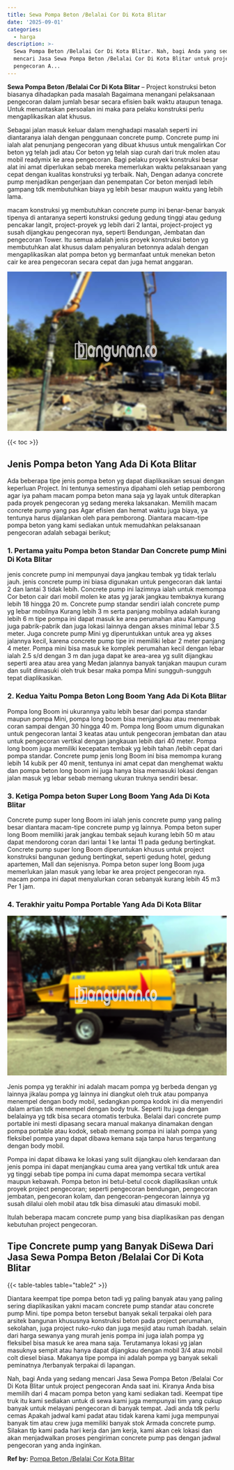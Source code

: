 ```yaml
---
title: Sewa Pompa Beton /Belalai Cor Di Kota Blitar
date: '2025-09-01'
categories:
  - harga
description: >-
  Sewa Pompa Beton /Belalai Cor Di Kota Blitar. Nah, bagi Anda yang sedang
  mencari Jasa Sewa Pompa Beton /Belalai Cor Di Kota Blitar untuk project
  pengecoran A...
---
```


**Sewa Pompa Beton /Belalai Cor Di Kota Blitar** – Project konstruksi beton biasanya dihadapkan pada masalah Bagaimana menangani pelaksanaan pengecoran dalam jumlah besar secara efisien baik waktu ataupun tenaga. Untuk menuntaskan persoalan ini maka para pelaku konstruksi perlu mengaplikasikan alat khusus.

Sebagai jalan masuk keluar dalam menghadapi masalah seperti ini diantaranya ialah dengan penggunaan concrete pump. Concrete pump ini ialah alat penunjang pengecoran yang dibuat khusus untuk mengalirkan Cor beton yg telah jadi atau Cor beton yg telah siap curah dari truk molen atau mobil readymix ke area pengecoran. Bagi pelaku proyek konstruksi besar alat ini amat diperlukan sebab mereka memerlukan waktu pelaksanaan yang cepat dengan kualitas konstruksi yg terbaik. Nah, Dengan adanya concrete pump menjadikan pengerjaan dan penempatan Cor beton menjadi lebih gampang tdk membutuhkan biaya yg lebih besar maupun waktu yang lebih lama.

macam konstruksi yg membutuhkan concrete pump ini benar-benar banyak tipenya di antaranya seperti konstruksi gedung gedung tinggi atau gedung pencakar langit, project-proyek yg lebih dari 2 lantai, project-project yg susah dijangkau pengecoran nya, seperti Bendungan, Jembatan dan pengecoran Tower. Itu semua adalah jenis proyek konstruksi beton yg membutuhkan alat khusus dalam penyaluran betonnya adalah dengan mengaplikasikan alat pompa beton yg bermanfaat untuk menekan beton cair ke area pengecoran secara cepat dan juga hemat anggaran.

![Sewa Pompa Beton /Belalai Cor Di Kota Blitar](/images/sewa-concrete-pump-12.png)

{{< toc >}}

## Jenis Pompa beton Yang Ada Di Kota Blitar

Ada beberapa tipe jenis pompa beton yg dapat diaplikasikan sesuai dengan keperluan Project. Ini tentunya semestinya dipahami oleh setiap pemborong agar iya paham macam pompa beton mana saja yg layak untuk diterapkan pada proyek pengecoran yg sedang mereka laksanakan. Memilih macam concrete pump yang pas Agar efisien dan hemat waktu juga biaya, ya tentunya harus dijalankan oleh para pemborong. Diantara macam-tipe pompa beton yang kami sediakan untuk memudahkan pelaksanaan pengecoran adalah sebagai berikut;

### 1\. Pertama yaitu Pompa beton Standar Dan Concrete pump Mini Di Kota Blitar

jenis concrete pump ini mempunyai daya jangkau tembak yg tidak terlalu jauh. jenis concrete pump ini biasa digunakan untuk pengecoran dak lantai 2 dan lantai 3 tidak lebih. Concrete pump ini lazimnya ialah untuk memompa Cor beton cair dari mobil molen ke atas yg jarak jangkau tembaknya kurang lebih 18 hingga 20 m. Concrete pump standar sendiri ialah concrete pump yg lebar mobilnya Kurang lebih 3 m serta panjang mobilnya adalah kurang lebih 6 m tipe pompa ini dapat masuk ke area perumahan atau Kampung juga pabrik-pabrik dan juga lokasi lainnya dengan akses minimal lebar 3.5 meter. Juga concrete pump Mini yg diperuntukkan untuk area yg akses jalannya kecil, karena concrete pump tipe ini memiliki lebar 2 meter panjang 4 meter. Pompa mini bisa masuk ke komplek perumahan kecil dengan lebar ialah 2.5 s/d dengan 3 m dan juga dapat ke area-area yg sulit dijangkau seperti area atau area yang Medan jalannya banyak tanjakan maupun curam dan sulit dimasuki oleh truk besar maka pompa Mini sungguh-sungguh tepat diaplikasikan.

### 2\. Kedua Yaitu Pompa Beton Long Boom Yang Ada Di Kota Blitar

Pompa long Boom ini ukurannya yaitu lebih besar dari pompa standar maupun pompa Mini, pompa long boom bisa menjangkau atau menembak coran sampai dengan 30 hingga 40 m. Pompa long Boom umum digunakan untuk pengecoran lantai 3 keatas atau untuk pengecoran jembatan dan atau untuk pengecoran vertikal dengan jangkauan lebih dari 40 meter. Pompa long boom juga memiliki kecepatan tembak yg lebih tahan /lebih cepat dari pompa standar. Concrete pump jenis long Boom ini bisa memompa kurang lebih 14 kubik per 40 menit, tentunya ini amat cepat dan menghemat waktu dan pompa beton long boom ini juga hanya bisa memasuki lokasi dengan jalan masuk yg lebar sebab memang ukuran truknya sendiri besar.

### 3\. Ketiga Pompa beton Super Long Boom Yang Ada Di Kota Blitar

Concrete pump super long Boom ini ialah jenis concrete pump yang paling besar diantara macam-tipe concrete pump yg lainnya. Pompa beton super long Boom memiliki jarak jangkau tembak sejauh kurang lebih 50 m atau dapat mendorong coran dari lantai 1 ke lantai 11 pada gedung bertingkat. Concrete pump super long Boom diperuntukan khusus untuk project konstruksi bangunan gedung bertingkat, seperti gedung hotel, gedung apartemen, Mall dan sejenisnya. Pompa beton super long Boom juga memerlukan jalan masuk yang lebar ke area project pengecoran nya. macam pompa ini dapat menyalurkan coran sebanyak kurang lebih 45 m3 Per 1 jam.

### 4\. Terakhir yaitu Pompa Portable Yang Ada Di Kota Blitar

![Sewa Pompa Beton /Belalai Cor Di Kota Blitar](/images/sewa-concrete-pump-02.png)

Jenis pompa yg terakhir ini adalah macam pompa yg berbeda dengan yg lainnya jikalau pompa yg lainnya ini diangkut oleh truk atau pompanya menempel dengan body mobil, sedangkan pompa kodok ini dia menyendiri dalam artian tdk menempel dengan body truk. Seperti Itu juga dengan belalainya yg tdk bisa secara otomatis terbuka. Belalai dari concrete pump portable ini mesti dipasang secara manual makanya dinamakan dengan pompa portable atau kodok, sebab memang pompa ini ialah pompa yang fleksibel pompa yang dapat dibawa kemana saja tanpa harus tergantung dengan body mobil.

Pompa ini dapat dibawa ke lokasi yang sulit dijangkau oleh kendaraan dan jenis pompa ini dapat menjangkau cuma area yang vertikal tdk untuk area yg tinggi sebab tipe pompa ini cuma dapat memompa secara vertikal maupun kebawah. Pompa beton ini betul-betul cocok diaplikasikan untuk proyek project pengecoran; seperti pengecoran bendungan, pengecoran jembatan, pengecoran kolam, dan pengecoran-pengecoran lainnya yg susah dilalui oleh mobil atau tdk bisa dimasuki atau dimasuki mobil.

Itulah beberapa macam concrete pump yang bisa diaplikasikan pas dengan kebutuhan project pengecoran.

## Tipe Concrete pump yang Banyak DiSewa Dari Jasa Sewa Pompa Beton /Belalai Cor Di Kota Blitar

{{< table-tables table="table2" >}}

Diantara keempat tipe pompa beton tadi yg paling banyak atau yang paling sering diaplikasikan yakni macam concrete pump standar atau concrete pump Mini. tipe pompa beton tersebut banyak sekali terpakai oleh para arsitek bangunan khususnya konstruksi beton pada project perumahan, sekolahan, juga project ruko-ruko dan juga mesjid atau rumah ibadah. selain dari harga sewanya yang murah jenis pompa ini juga ialah pompa yg fleksibel bisa masuk ke area mana saja. Terutamanya lokasi yg jalan masuknya sempit atau hanya dapat dijangkau dengan mobil 3/4 atau mobil colt diesel biasa. Makanya tipe pompa ini adalah pompa yg banyak sekali peminatnya /terbanyak terpakai di lapangan.

Nah, bagi Anda yang sedang mencari Jasa Sewa Pompa Beton /Belalai Cor Di Kota Blitar untuk project pengecoran Anda saat ini. Kiranya Anda bisa memilih dari 4 macam pompa beton yang kami sediakan tadi. Keempat tipe truk itu kami sediakan untuk di sewa kami juga mempunyai tim yang cukup banyak untuk melayani pengecoran di banyak tempat. Jadi anda tdk perlu cemas Apakah jadwal kami padat atau tidak karena kami juga mempunyai banyak tim atau crew juga memiliki banyak stok Armada concrete pump. Silakan tlp kami pada hari kerja dan jam kerja, kami akan cek lokasi dan akan menjadwalkan proses pengiriman concrete pump pas dengan jadwal pengecoran yang anda inginkan.

**Ref by:** [Pompa Beton /Belalai Cor Kota Blitar](https://id.wikipedia.org/wiki/Pompa)
